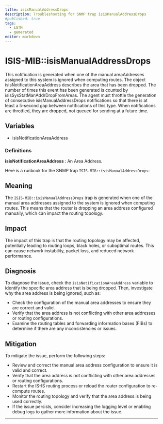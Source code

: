 ```yaml
---
title: isisManualAddressDrops
description: Troubleshooting for SNMP trap isisManualAddressDrops
#published: true
tags:
  - LGTM
  - generated
editor: markdown
---
```


# ISIS-MIB::isisManualAddressDrops 

This notification is generated when one of the
manual areaAddresses assigned to this system is
ignored when computing routes.  The object
isisNotificationAreaAddress describes the area that
has been dropped.
The number of times this event has been generated
is counted by isisSysStatManAddrDropFromAreas.
The agent must throttle the generation of
consecutive isisManualAddressDrops notifications
so that there is at least a 5-second gap between
notifications of this type.  When notifications
are throttled, they are dropped, not queued for
sending at a future time. 


## Variables


  - isisNotificationAreaAddress 

### Definitions 


**isisNotificationAreaAddress** 
: An Area Address. 


Here is a runbook for the SNMP trap `ISIS-MIB::isisManualAddressDrops`:

## Meaning

The `ISIS-MIB::isisManualAddressDrops` trap is generated when one of the manual area addresses assigned to the system is ignored when computing routes. This means that the router is dropping an area address configured manually, which can impact the routing topology.

## Impact

The impact of this trap is that the routing topology may be affected, potentially leading to routing loops, black holes, or suboptimal routes. This can cause network instability, packet loss, and reduced network performance.

## Diagnosis

To diagnose the issue, check the `isisNotificationAreaAddress` variable to identify the specific area address that is being dropped. Then, investigate why the area address is being ignored, such as:

* Check the configuration of the manual area addresses to ensure they are correct and valid.
* Verify that the area address is not conflicting with other area addresses or routing configurations.
* Examine the routing tables and forwarding information bases (FIBs) to determine if there are any inconsistencies or issues.

## Mitigation

To mitigate the issue, perform the following steps:

* Review and correct the manual area address configuration to ensure it is valid and correct.
* Verify that the area address is not conflicting with other area addresses or routing configurations.
* Restart the IS-IS routing process or reload the router configuration to re-compute routes.
* Monitor the routing topology and verify that the area address is being used correctly.
* If the issue persists, consider increasing the logging level or enabling debug logs to gather more information about the issue.
---




